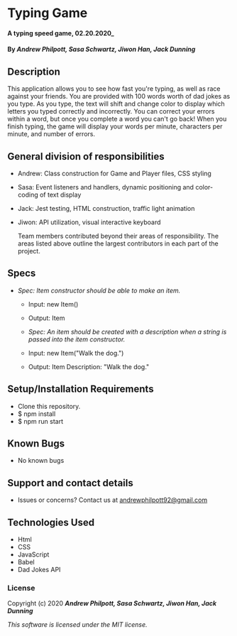 # Typing Game

#### A typing speed game, 02.20.2020\_

#### By _**Andrew Philpott, Sasa Schwartz, Jiwon Han, Jack Dunning**_

## Description

This application allows you to see how fast you're typing, as well as race against your friends. You are provided with 100 words worth of dad jokes as you type. As you type, the text will shift and change color to display which letters you typed correctly and incorrectly. You can correct your errors within a word, but once you complete a word you can't go back! When you finish typing, the game will display your words per minute, characters per minute, and number of errors.

## General division of responsibilities

- Andrew: Class construction for Game and Player files, CSS styling
- Sasa: Event listeners and handlers, dynamic positioning and color-coding of text display
- Jack: Jest testing, HTML construction, traffic light animation
- Jiwon: API utilization, visual interactive keyboard

  Team members contributed beyond their areas of responsibility. The areas listed above outline the largest contributors in each part of the project.

## Specs

- _Spec: Item constructor should be able to make an item._

  - Input: new Item()
  - Output: Item

  - _Spec: An item should be created with a description when a string is passed into the item constructor._

  - Input: new Item("Walk the dog.")
  - Output: Item Description: "Walk the dog."

## Setup/Installation Requirements

- Clone this repository.
- \$ npm install
- \$ npm run start

## Known Bugs

- No known bugs

## Support and contact details

- Issues or concerns? Contact us at andrewphilpott92@gmail.com

## Technologies Used

- Html
- CSS
- JavaScript
- Babel
- Dad Jokes API

### License

Copyright (c) 2020 **_Andrew Philpott, Sasa Schwartz, Jiwon Han, Jack Dunning_**

_This software is licensed under the MIT license._
